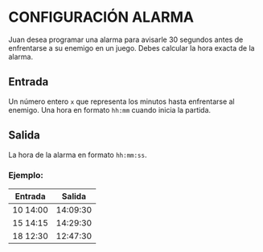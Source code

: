 
# CONFIGURACIÓN ALARMA

Juan desea programar una alarma para avisarle 30 segundos antes de enfrentarse a su enemigo en un juego. Debes calcular la hora exacta de la alarma.

## Entrada

Un número entero `x` que representa los minutos hasta enfrentarse al enemigo.
Una hora en formato `hh:mm` cuando inicia la partida.

## Salida

La hora de la alarma en formato `hh:mm:ss`.

### Ejemplo:

| Entrada | Salida |
|--|--|
| 10 14:00 | 14:09:30 |
| 15 14:15 | 14:29:30 |
| 18 12:30 | 12:47:30 |
